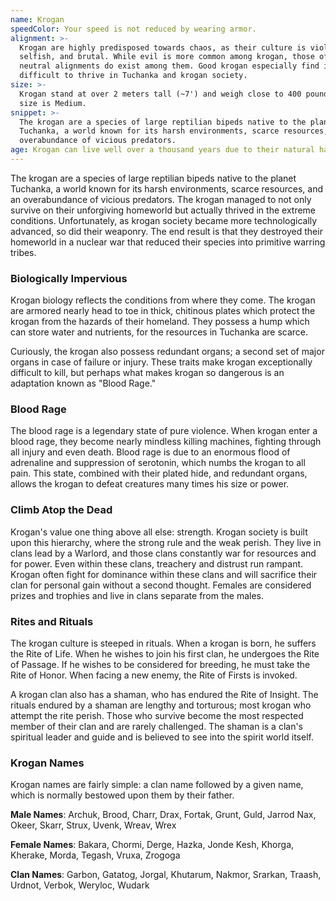 ```yaml
---
name: Krogan
speedColor: Your speed is not reduced by wearing armor.
alignment: >-
  Krogan are highly predisposed towards chaos, as their culture is violent,
  selfish, and brutal. While evil is more common among krogan, those of good and
  neutral alignments do exist among them. Good krogan especially find it
  difficult to thrive in Tuchanka and krogan society.
size: >-
  Krogan stand at over 2 meters tall (~7') and weigh close to 400 pounds. Your
  size is Medium.
snippet: >-
  The krogan are a species of large reptilian bipeds native to the planet
  Tuchanka, a world known for its harsh environments, scarce resources, and an
  overabundance of vicious predators.
age: Krogan can live well over a thousand years due to their natural hardiness.
---
```

The krogan are a species of large reptilian bipeds native to the planet Tuchanka, a world known for its harsh
environments, scarce resources, and an overabundance of vicious predators. The krogan managed to not only survive on their
unforgiving homeworld but actually thrived in the extreme conditions. Unfortunately, as krogan society became more
technologically advanced, so did their weaponry. The end result is that they destroyed their homeworld in a nuclear war
that reduced their species into primitive warring tribes.

### Biologically Impervious
Krogan biology reflects the conditions from where they come. The krogan are armored nearly head to toe in thick, chitinous
plates which protect the krogan from the hazards of their homeland. They possess a hump which can store water and nutrients,
for the resources in Tuchanka are scarce.

Curiously, the krogan also possess redundant organs; a second set of major organs in case of failure or injury. These
traits make krogan exceptionally difficult to kill, but perhaps what makes krogan so dangerous is an adaptation known as "Blood Rage."

### Blood Rage
The blood rage is a legendary state of pure violence. When krogan enter a blood rage, they become nearly mindless
killing machines, fighting through all injury and even death. Blood rage is due to an enormous flood of adrenaline and
suppression of serotonin, which numbs the krogan to all pain. This state, combined with their plated hide, and redundant
organs, allows the krogan to defeat creatures many times his size or power.

### Climb Atop the Dead
Krogan's value one thing above all else: strength. Krogan society is built upon this hierarchy, where the strong rule
and the weak perish. They live in clans lead by a Warlord, and those clans constantly war for resources and for power.
Even within these clans, treachery and distrust run rampant. Krogan often fight for dominance within these clans and
will sacrifice their clan for personal gain without a second thought. Females are considered prizes and trophies and
live in clans separate from the males.

### Rites and Rituals
The krogan culture is steeped in rituals. When a krogan is born, he suffers the Rite of Life. When he wishes to join his
first clan, he undergoes the Rite of Passage. If he wishes to be considered for breeding, he must take the Rite of
Honor. When facing a new enemy, the Rite of Firsts is invoked.

A krogan clan also has a shaman, who has endured the Rite of Insight. The rituals endured by a shaman are lengthy and
torturous; most krogan who attempt the rite perish. Those who survive become the most respected member of their clan
and are rarely challenged. The shaman is a clan's spiritual leader and guide and is believed to see into the spirit world itself.

### Krogan Names
Krogan names are fairly simple: a clan name followed by a given name, which is normally bestowed upon them by their father.

__Male Names__: Archuk, Brood, Charr, Drax, Fortak, Grunt, Guld, Jarrod Nax, Okeer, Skarr, Strux, Uvenk, Wreav, Wrex

__Female Names__: Bakara, Chormi, Derge, Hazka, Jonde Kesh, Khorga, Kherake, Morda, Tegash, Vruxa, Zrogoga

__Clan Names__: Garbon, Gatatog, Jorgal, Khutarum, Nakmor, Srarkan, Traash, Urdnot, Verbok, Weryloc, Wudark

<me-source-reference pages="6-7" source="races" :additional="[{source: 'wiki', pages: 'Krogan'}]"></me-source-reference>

